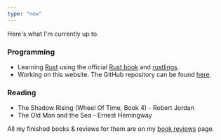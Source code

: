 ```yaml
---
type: "now"
---
```


Here's what I'm currently up to.

### Programming

* Learning [Rust](https://www.rust-lang.org/) using the official [Rust book](https://doc.rust-lang.org/book/) and [rustlings](https://github.com/rust-lang/rustlings).
* Working on this website. The GitHub repository can be found [here](https://github.com/matkv/hugo-website).

### Reading

* The Shadow Rising (Wheel Of Time, Book 4) - Robert Jordan
* The Old Man and the Sea - Ernest Hemingway

All my finished books & reviews for them are on my [book reviews](/reading) page.
